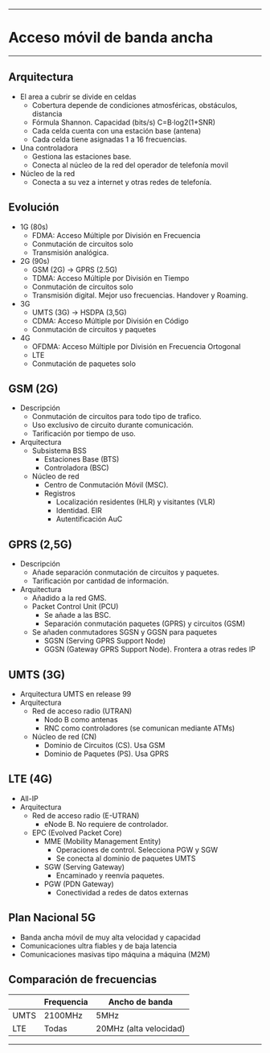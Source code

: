 
---
# Acceso móvil de banda ancha
---
## Arquitectura
- El area a cubrir se divide en celdas
	- Cobertura depende de condiciones atmosféricas, obstáculos, distancia
	- Fórmula Shannon. Capacidad (bits/s) C=B·log2(1+SNR)
	- Cada celda cuenta con una estación base (antena)
	- Cada celda tiene asignadas 1 a 16 frecuencias.
- Una controladora
	- Gestiona las estaciones base.
	- Conecta al núcleo de la red del operador de telefonía movil
- Núcleo de la red 
	- Conecta a su vez a internet y otras redes de telefonía.
## Evolución
- 1G (80s)
	- FDMA: Acceso Múltiple por División en Frecuencia
	- Conmutación de circuitos solo
	- Transmisión analógica.
- 2G (90s)
	- GSM (2G) -> GPRS (2.5G)
	- TDMA: Acceso Múltiple por División en Tiempo
	- Conmutación de circuitos solo
	- Transmisión digital. Mejor uso frecuencias. Handover y Roaming.
- 3G
	- UMTS (3G) -> HSDPA (3,5G)
	- CDMA: Acceso Múltiple por División en Código
	- Conmutación de circuitos y paquetes
- 4G
	- OFDMA: Acceso Múltiple por División en Frecuencia Ortogonal
	- LTE
	- Conmutación de paquetes solo
## GSM (2G)
- Descripción
	- Conmutación de circuitos para todo tipo de trafico.
	- Uso exclusivo de circuito durante comunicación.
	- Tarificación por tiempo de uso.
- Arquitectura
	- Subsistema BSS
		- Estaciones Base (BTS)
		- Controladora (BSC)
	- Núcleo de red
		- Centro de Conmutación Móvil (MSC).
		- Registros
			- Localización residentes (HLR) y visitantes (VLR)
			- Identidad. EIR
			- Autentificación AuC
## GPRS (2,5G)
- Descripción
	- Añade separación conmutación de circuitos y paquetes.
	- Tarificación por cantidad de información.
- Arquitectura
	- Añadido a la red GMS.
	- Packet Control Unit (PCU) 
		- Se añade a las BSC.
		- Separación conmutación paquetes (GPRS) y circuitos (GSM)
	- Se añaden conmutadores SGSN y GGSN para paquetes
		- SGSN (Serving GPRS Support Node)
		- GGSN (Gateway GPRS Support Node). Frontera a otras redes IP
## UMTS (3G)
- Arquitectura UMTS en release 99
- Arquitectura
	- Red de acceso radio (UTRAN)
		- Nodo B como antenas
		- RNC como controladores (se comunican mediante ATMs)
	- Núcleo de red (CN)
		- Dominio de Circuitos (CS). Usa GSM
		- Dominio de Paquetes (PS). Usa GPRS
## LTE (4G)
- All-IP
- Arquitectura
	- Red de acceso radio (E-UTRAN)
		- eNode B. No requiere de controlador.
	- EPC (Evolved Packet Core)
		- MME (Mobility Management Entity)
			- Operaciones de control. Selecciona PGW y SGW
			- Se conecta al dominio de paquetes UMTS
		- SGW (Serving Gateway)
			- Encaminado y reenvía paquetes.
		- PGW (PDN Gateway)
			- Conectividad a redes de datos externas
## Plan Nacional 5G
- Banda ancha móvil de muy alta velocidad y capacidad
- Comunicaciones ultra fiables y de baja latencia
- Comunicaciones masivas tipo máquina a máquina (M2M)
## Comparación de frecuencias

|      | Frequencia | Ancho de banda         |
| ---- | ---------- | ---------------------- |
| UMTS | 2100MHz    | 5MHz                   |
| LTE  | Todas      | 20MHz (alta velocidad) |

---
